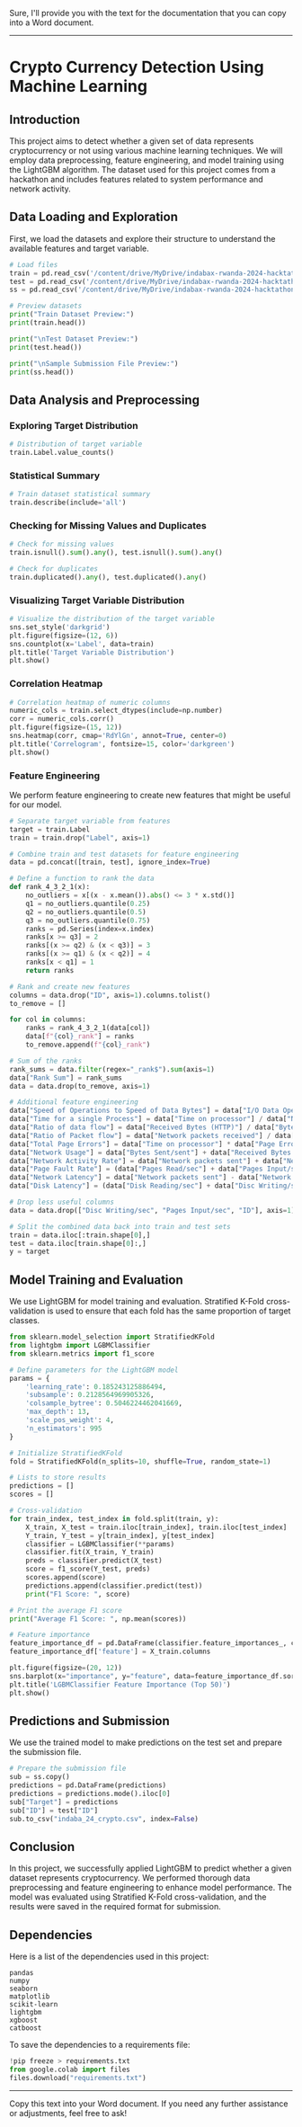 Sure, I'll provide you with the text for the documentation that you can copy into a Word document.

---

# Crypto Currency Detection Using Machine Learning

## Introduction

This project aims to detect whether a given set of data represents cryptocurrency or not using various machine learning techniques. We will employ data preprocessing, feature engineering, and model training using the LightGBM algorithm. The dataset used for this project comes from a hackathon and includes features related to system performance and network activity.

## Data Loading and Exploration

First, we load the datasets and explore their structure to understand the available features and target variable.

```python
# Load files
train = pd.read_csv('/content/drive/MyDrive/indabax-rwanda-2024-hacktathon20240614-2435-ccan8g/Train.csv')
test = pd.read_csv('/content/drive/MyDrive/indabax-rwanda-2024-hacktathon20240614-2435-ccan8g/Test.csv')
ss = pd.read_csv('/content/drive/MyDrive/indabax-rwanda-2024-hacktathon20240614-2435-ccan8g/SampleSubmission.csv')

# Preview datasets
print("Train Dataset Preview:")
print(train.head())

print("\nTest Dataset Preview:")
print(test.head())

print("\nSample Submission File Preview:")
print(ss.head())
```

## Data Analysis and Preprocessing

### Exploring Target Distribution

```python
# Distribution of target variable
train.Label.value_counts()
```

### Statistical Summary

```python
# Train dataset statistical summary
train.describe(include='all')
```

### Checking for Missing Values and Duplicates

```python
# Check for missing values
train.isnull().sum().any(), test.isnull().sum().any()

# Check for duplicates
train.duplicated().any(), test.duplicated().any()
```

### Visualizing Target Variable Distribution

```python
# Visualize the distribution of the target variable
sns.set_style('darkgrid')
plt.figure(figsize=(12, 6))
sns.countplot(x='Label', data=train)
plt.title('Target Variable Distribution')
plt.show()
```

### Correlation Heatmap

```python
# Correlation heatmap of numeric columns
numeric_cols = train.select_dtypes(include=np.number)
corr = numeric_cols.corr()
plt.figure(figsize=(15, 12))
sns.heatmap(corr, cmap='RdYlGn', annot=True, center=0)
plt.title('Correlogram', fontsize=15, color='darkgreen')
plt.show()
```

### Feature Engineering

We perform feature engineering to create new features that might be useful for our model.

```python
# Separate target variable from features
target = train.Label
train = train.drop("Label", axis=1)

# Combine train and test datasets for feature engineering
data = pd.concat([train, test], ignore_index=True)

# Define a function to rank the data
def rank_4_3_2_1(x):
    no_outliers = x[(x - x.mean()).abs() <= 3 * x.std()]
    q1 = no_outliers.quantile(0.25)
    q2 = no_outliers.quantile(0.5)
    q3 = no_outliers.quantile(0.75)
    ranks = pd.Series(index=x.index)
    ranks[x >= q3] = 2
    ranks[(x >= q2) & (x < q3)] = 3
    ranks[(x >= q1) & (x < q2)] = 4
    ranks[x < q1] = 1
    return ranks

# Rank and create new features
columns = data.drop("ID", axis=1).columns.tolist()
to_remove = []

for col in columns:
    ranks = rank_4_3_2_1(data[col])
    data[f"{col}_rank"] = ranks
    to_remove.append(f"{col}_rank")

# Sum of the ranks
rank_sums = data.filter(regex="_rank$").sum(axis=1)
data["Rank Sum"] = rank_sums
data = data.drop(to_remove, axis=1)

# Additional feature engineering
data["Speed of Operations to Speed of Data Bytes"] = data["I/O Data Operations"] / data[" I/O Data Bytes"]
data["Time for a single Process"] = data["Time on processor"] / data["Number of subprocesses"]
data["Ratio of data flow"] = data["Received Bytes (HTTP)"] / data["Bytes Sent/sent"]
data["Ratio of Packet flow"] = data["Network packets received"] / data["Network packets sent"]
data["Total Page Errors"] = data["Time on processor"] * data["Page Errors/sec"]
data["Network Usage"] = data["Bytes Sent/sent"] + data["Received Bytes (HTTP)"]
data["Network Activity Rate"] = data["Network packets sent"] + data["Network packets received"]
data["Page Fault Rate"] = (data["Pages Read/sec"] + data["Pages Input/sec"]) / data["Page Errors/sec"]
data["Network Latency"] = data["Network packets sent"] - data["Network packets received"]
data["Disk Latency"] = (data["Disk Reading/sec"] + data["Disc Writing/sec"]) / data["I/O Data Operations"]

# Drop less useful columns
data = data.drop(["Disc Writing/sec", "Pages Input/sec", "ID"], axis=1)

# Split the combined data back into train and test sets
train = data.iloc[:train.shape[0],]
test = data.iloc[train.shape[0]:,]
y = target
```

## Model Training and Evaluation

We use LightGBM for model training and evaluation. Stratified K-Fold cross-validation is used to ensure that each fold has the same proportion of target classes.

```python
from sklearn.model_selection import StratifiedKFold
from lightgbm import LGBMClassifier
from sklearn.metrics import f1_score

# Define parameters for the LightGBM model
params = {
    'learning_rate': 0.185243125886494,
    'subsample': 0.2128564969905326,
    'colsample_bytree': 0.5046224462041669,
    'max_depth': 13,
    'scale_pos_weight': 4,
    'n_estimators': 995
}

# Initialize StratifiedKFold
fold = StratifiedKFold(n_splits=10, shuffle=True, random_state=1)

# Lists to store results
predictions = []
scores = []

# Cross-validation
for train_index, test_index in fold.split(train, y):
    X_train, X_test = train.iloc[train_index], train.iloc[test_index]
    Y_train, Y_test = y[train_index], y[test_index]
    classifier = LGBMClassifier(**params)
    classifier.fit(X_train, Y_train)
    preds = classifier.predict(X_test)
    score = f1_score(Y_test, preds)
    scores.append(score)
    predictions.append(classifier.predict(test))
    print("F1 Score: ", score)

# Print the average F1 score
print("Average F1 Score: ", np.mean(scores))

# Feature importance
feature_importance_df = pd.DataFrame(classifier.feature_importances_, columns=['importance'])
feature_importance_df['feature'] = X_train.columns

plt.figure(figsize=(20, 12))
sns.barplot(x="importance", y="feature", data=feature_importance_df.sort_values(by=['importance'], ascending=False).head(50))
plt.title('LGBMClassifier Feature Importance (Top 50)')
plt.show()
```

## Predictions and Submission

We use the trained model to make predictions on the test set and prepare the submission file.

```python
# Prepare the submission file
sub = ss.copy()
predictions = pd.DataFrame(predictions)
predictions = predictions.mode().iloc[0]
sub["Target"] = predictions
sub["ID"] = test["ID"]
sub.to_csv("indaba_24_crypto.csv", index=False)
```

## Conclusion

In this project, we successfully applied LightGBM to predict whether a given dataset represents cryptocurrency. We performed thorough data preprocessing and feature engineering to enhance model performance. The model was evaluated using Stratified K-Fold cross-validation, and the results were saved in the required format for submission.

## Dependencies

Here is a list of the dependencies used in this project:

```plaintext
pandas
numpy
seaborn
matplotlib
scikit-learn
lightgbm
xgboost
catboost
```

To save the dependencies to a requirements file:

```python
!pip freeze > requirements.txt
from google.colab import files
files.download("requirements.txt")
```

---

Copy this text into your Word document. If you need any further assistance or adjustments, feel free to ask!
